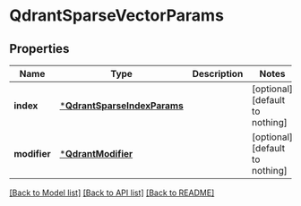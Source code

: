# QdrantSparseVectorParams


## Properties
Name | Type | Description | Notes
------------ | ------------- | ------------- | -------------
**index** | [***QdrantSparseIndexParams**](QdrantSparseIndexParams.md) |  | [optional] [default to nothing]
**modifier** | [***QdrantModifier**](QdrantModifier.md) |  | [optional] [default to nothing]


[[Back to Model list]](../README.md#models) [[Back to API list]](../README.md#api-endpoints) [[Back to README]](../README.md)


